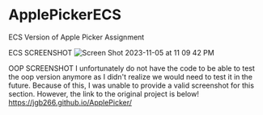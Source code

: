 # ApplePickerECS
ECS Version of Apple Picker Assignment

ECS SCREENSHOT
![Screen Shot 2023-11-05 at 11 09 42 PM](https://github.com/jgb266/ApplePickerECS/assets/98135040/d44691be-6f69-4cd9-ae55-cbbd8c29f9fd)

OOP SCREENSHOT 
I unfortunately do not have the code to be able to test the oop version anymore as I didn't realize we would need to test it in the future. Because of this, I was unable to provide a 
valid screenshot for this section. However, the link to the original project is below!
https://jgb266.github.io/ApplePicker/
